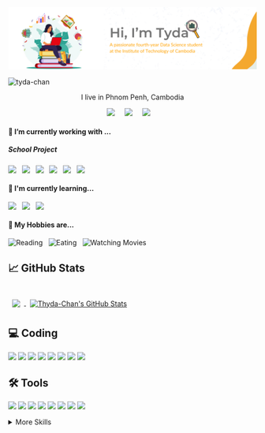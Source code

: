 ![Cover](https://github.com/Thyda-Chan/Thyda-Chan/blob/main/Rith%20Chanthyda%20(1).png)

<p align="left"> <img src="https://komarev.com/ghpvc/?username=tyda-chan&label=Profile%20views&color=0e75b6&style=flat" alt="tyda-chan" /> </p>

<p align='center'>
  I live in Phnom Penh, Cambodia
</p>

<p align='center'>
  <a href="https://t.me/tyda_chan">
  <img src="https://img.shields.io/badge/telegram-%23279FDB.svg?&style=for-the-badge&logo=telegram&logoColor=white" style="height: 28px;" /></a>&nbsp;&nbsp;&nbsp;&nbsp;
  <a href="https://linkedin.com/in/rith chanthyda">
  <img src="https://img.shields.io/badge/linkedin-%230077B5.svg?&style=for-the-badge&logo=linkedin&logoColor=white" /></a>&nbsp;&nbsp;&nbsp;&nbsp;
  <a href="https://www.instagram.com/your_instagram_handle">
  <img src="https://img.shields.io/badge/instagram-%23E4405F.svg?&style=for-the-badge&logo=instagram&logoColor=white" /></a>&nbsp;&nbsp;&nbsp;&nbsp;
</p>

<h4>🔭  I’m currently working with ...</h4>

<h5>School Project</h5>
<p>
  <img src="https://img.shields.io/badge/Python-3C7F72?style=for-the-badge&logo=python&logoColor=white" />&nbsp;&nbsp;
  <img src="https://img.shields.io/badge/MySQL-4479A1?style=for-the-badge&logo=mysql&logoColor=white" />&nbsp;&nbsp;
  <img src="https://img.shields.io/badge/Power%20BI-F2C811?style=for-the-badge&logo=power%20bi&logoColor=white" />&nbsp;&nbsp;
  <img src="https://img.shields.io/badge/html5%20-%23e34f26.svg?&style=for-the-badge&logo=html5&logoColor=white" />&nbsp;&nbsp;
  <img src="https://img.shields.io/badge/CSS3-1572B6?&style=for-the-badge&logo=css3&logoColor=white" />&nbsp;&nbsp;
  <img src="https://img.shields.io/badge/JavaScript-F7DF1E?style=for-the-badge&logo=javascript&logoColor=black" />&nbsp;&nbsp;
</p>

<h4>🌱  I'm currently learning...</h4>

<p>
  <img src="https://img.shields.io/badge/Flask-3BABC3?style=for-the-badge&logo=flask&logoColor=white" />&nbsp;&nbsp;
  <img src="https://img.shields.io/badge/OpenCV-5C3EE8?style=for-the-badge&logo=opencv&logoColor=white" />&nbsp;&nbsp;
  <img src="https://img.shields.io/badge/MongoDB-47A248?style=for-the-badge&logo=mongodb&logoColor=white" />&nbsp;&nbsp;
</p>


<p align='right'>
<h4>💬 My Hobbies are...</h4>
<p>
  <img src="https://img.shields.io/badge/Reading-%23FF6F61?style=for-the-badge&logo=book&logoColor=white" alt="Reading" />&nbsp;&nbsp;
  <img src="https://img.shields.io/badge/Eating-%23FFDD00?style=for-the-badge&logo=fork-and-knife&logoColor=white" alt="Eating" />&nbsp;&nbsp;
  <img src="https://img.shields.io/badge/Watching%20Movies-%2300ADEF?style=for-the-badge&logo=movie&logoColor=white" alt="Watching Movies" />&nbsp;&nbsp;
</p>

## &#x1f4c8; GitHub Stats

<br>

<a href="https://github.com/Thyda-Chan">
  <img align="center" style="margin:0.5rem" src="https://github-readme-stats.vercel.app/api/top-langs/?username=Thyda-Chan&hide=html,css&title_color=ffffff&text_color=c9cacc&icon_color=4AB197&bg_color=1A2B34" />
</a>

<a href="https://github.com/Thyda-Chan">
  <img align="center" style="margin:0.5rem" src="https://github-readme-stats.vercel.app/api?username=Thyda-Chan&show_icons=true&line_height=27&count_private=true&title_color=ffffff&text_color=c9cacc&icon_color=4AB097&bg_color=1A2B34" alt="Thyda-Chan's GitHub Stats" />
</a>

<br>

## 💻 Coding

![](https://img.shields.io/badge/Code-Python-informational?style=for-the-badge&logo=python&logoColor=white&color=4AB197)
![](https://img.shields.io/badge/Code-MySQL-informational?style=for-the-badge&logo=MySQL&logoColor=white&color=6C5CE7)
![](https://img.shields.io/badge/Code-R-informational?style=for-the-badge&logo=R&logoColor=white&color=F37055)
![](https://img.shields.io/badge/Code-Java-informational?style=for-the-badge&logo=Java&logoColor=white&color=2ECC71)
![](https://img.shields.io/badge/Code-C-informational?style=for-the-badge&logo=C&logoColor=white&color=3498DB)
![](https://img.shields.io/badge/Code-HTML-informational?style=for-the-badge&logo=html5&logoColor=white&color=F39C12)
![](https://img.shields.io/badge/Code-CSS-informational?style=for-the-badge&logo=css3&logoColor=white&color=E74C3C)
![](https://img.shields.io/badge/Code-MongoDB-informational?style=for-the-badge&logo=MongoDB&logoColor=white&color=47A248)


## 🛠️ Tools
  
![](https://img.shields.io/badge/Tool-Power%20BI-informational?style=for-the-badge&logo=power-bi&logoColor=white&color=F2C811)
![](https://img.shields.io/badge/Tool-Scikit--Learn-informational?style=for-the-badge&logo=scikit-learn&logoColor=white&color=F7931E)
![](https://img.shields.io/badge/Tool-Seaborn-informational?style=for-the-badge&logo=seaborn&logoColor=white&color=4AB197)
![](https://img.shields.io/badge/Tool-Pandas-informational?style=for-the-badge&logo=pandas&logoColor=white&color=150458)
![](https://img.shields.io/badge/Tool-Flask-informational?style=for-the-badge&logo=flask&logoColor=white&color=000000)
![](https://img.shields.io/badge/Tool-Fast--API-informational?style=for-the-badge&logo=fastapi&logoColor=white&color=009688)
![](https://img.shields.io/badge/Tool-Excel-informational?style=for-the-badge&logo=microsoft-excel&logoColor=white&color=217346)
![](https://img.shields.io/badge/Tool-Latex-informational?style=for-the-badge&logo=latex&logoColor=white&color=008080)

<details>
<summary>More Skills</summary>

## 📈 Statistics

![](https://img.shields.io/badge/Numerical%20Analysis-FF5733?style=for-the-badge&logoColor=white&labelColor=ff5733&color=ff5733)
![](https://img.shields.io/badge/Advanced%20Probability-800080?style=for-the-badge&logoColor=white&labelColor=800080&color=800080)
![](https://img.shields.io/badge/Probability%20Graphical%20Model-4B0082?style=for-the-badge&logoColor=white&labelColor=4b0082&color=4b0082)

## 💡 Domain Knowledge

![](https://img.shields.io/badge/Domain%20Research%20Methodology-FF5733?style=for-the-badge&logoColor=white&labelColor=00cc99&color=00cc99&logo=science)
![](https://img.shields.io/badge/Domain%20Economic-800080?style=for-the-badge&logoColor=white&labelColor=ff6699&color=ff6699&logo=dollar-sign)
![](https://img.shields.io/badge/Domain%20Business-4B0082?style=for-the-badge&logoColor=white&labelColor=ffcc00&color=ffcc00&logo=briefcase)



<br>




